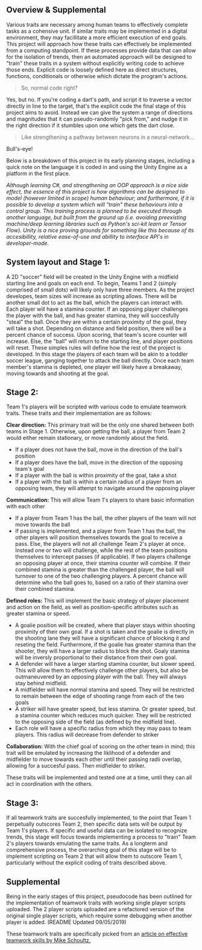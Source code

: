 ## Overview & Supplemental
Various traits are necessary among human teams to effectively complete tasks as a cohensive unit. If similar traits may be implemented in a digital environment, they may facillitate a more efficient execution of end goals. This project will approach how these traits can effectively be implemented from a computing standpoint. If these processes provide data that can allow for the isolation of trends, then an automated approach will be designed to "train" these traits in a system without explicitly writing code to achieve those ends. Explicit code is loosely defined here as direct structures, functions, conditionals or otherwise which dictate the program's actions. 
>So, normal code right? 

Yes, but no. If you're coding a dart's path, and script it to traverse a vector directly in line to the target, that's the explicit code the final stage of this project aims to avoid. Instead we can give the system a range of directions and magnitudes that it can pseudo-randomly "pick from," and nudge it in the right direction if it stumbles upon one which gets the dart close.
>Like strengthening a pathway between neurons in a neural-network...

Bull's-eye!

Below is a breakdown of this project in its early planning stages, including a quick note on the language it is coded in and using the Unity Engine as a platform in the first place.

*Although learning C#, and strengthening an OOP approach is a nice side effect, the essence of this project is how algorithms can be designed to model (however limited in scope) human behaviour; and furthermore, if it is possible to develop a system which will "train" these behaviours into a control group. This training process is planned to be executed through another language, but built from the ground up (i.e. avoiding preexisting machine/deep learning libraries such as Python's sci-kit learn or Tensor Flow). Unity is a nice proving grounds for something like this because of its accesibillity, relative ease-of-use and abillity to interface API's in developer-mode.*

System layout and Stage 1:
-
A 2D "soccer" field will be created in the Unity Engine with a midfield starting line and goals on each end. To begin, Teams 1 and 2 (simply comprised of small dots) will likely only have three members. As the project developes, team sizes will increase as scripting allows. There will be another small dot to act as the ball, which the players can interact with. Each player will have a stamina counter. If an opposing player challenges the player with the ball, and has greater stamina, they will succesfully "steal" the ball. Once they are within a certain proximity of the goal, they will take a shot. Depending on distance and field position, there will be a percent chance of success. Upon scoring, that team's score counter will increase. Else, the "ball" will return to the starting line, and player positions will reset. These simples rules will define how the rest of the project is developed. In this stage the players of each team will be akin to a toddler soccer league, ganging together to attack the ball directly. Once each team member's stamina is depleted, one player will likely have a breakaway, moving towards and shooting at the goal.

Stage 2:
-
Team 1's players will be scripted with various code to emulate teamwork traits. These traits and their implementation are as follows:

__Clear direction:__ This primary trait will be the only one shared between both teams in Stage 1. Otherwise, upon getting the ball, a player from Team 2 would either remain stationary, or move randomly about the field.
* If a player does not have the ball, move in the direction of the ball's position
* If a player does have the ball, move in the direction of the opposing team's goal
* If a player with the ball is within proximity of the goal, take a shot
* If a player with the ball is within a certain radius of a player from an opposing team, they will attempt to navigate around the opposing player

__Communication:__ This will allow Team 1's players to share basic information with each other
* If a player from Team 1 has the ball, the other players of the team will not move towards the ball
* If passing is implemented, and a player from Team 1 has the ball, the other players will position themselves towards the goal to receive a pass. Else, the players will not all challenge Team 2's player at once. Instead one or two will challenge, while the rest of the team positions themselves to intercept passes (if applicable). If two players challenge an opposing player at once, their stamina counter will combine. If their combined stamina is greater than the challenged player, the ball will turnover to one of the two challenging players. A percent chance will determine who the ball goes to, based on a ratio of their stamina over their combined stamina.

__Defined roles:__ This will implement the basic strategy of player placement and action on the field, as well as position-specific attributes such as greater stamina or speed.
* A goalie position will be created, where that player stays within shooting proximity of their own goal. If a shot is taken  and the goalie is directly in the shooting lane they will have a significant chance of blocking it and reseting the field. Furthermore, if the goalie has greater stamina than the shooter, they will have a larger radius to block the shot. Goaly stamina will be inversly proportional to their distance from their own goal.
* A defender will have a larger starting stamina counter, but slower speed. This will allow them to effectively challenge other players, but also be outmaneuvered by an opposing player with the ball. They will always stay behind midfield.
* A midfielder will have normal stamina and speed. They will be restricted to remain between the edge of shooting range from each of the two goals
* A striker will have greater speed, but less stamina. Or greater speed, but a stamina counter which reduces much quicker. They will be restricted to the opposing side of the field (as defined by the midfield line).
* Each role will have a specific radius from which they may pass to team players. This radius will decrease from defender to 
striker

__Collaboration:__ With the chief goal of scoring on the other team in mind; this trait will be emulated by increasing the liklihood of a defender and midfielder to move towards each other until their passing radii overlap, allowing for a succesful pass. Then midfielder to striker.

These traits will be implemented and tested one at a time, until they can all act in coordination with the others.

Stage 3:
-
If all teamwork traits are succesfully implemented, to the point that Team 1 perpetually outscores Team 2, then specific data sets will be output by Team 1's players. If specific and useful data can be isolated to recognize trends, this stage will focus towards implementing a process to "train" Team 2's players towards emulating the same traits. As a longterm and comprehensive process, the overarching goal of this stage will be to implement scripting on Team 2 that will allow them to outscore Team 1, particularly without the explicit coding of traits described above.

Supplemental
-
Being in the early stages of this project, pseudocode has been outlined for the implementation of teamwork traits with working single player scripts uploaded. The 2 player scripts uploaded are a refactored version of the original single player scripts, which require some debugging when another player is added. (README Updated 09/05/2019)

These teamwork traits are specifically picked from an [article on effective teamwork skills by Mike Schoultz.](https://medium.com/@mikeschoultz/10-team-characteristics-for-effective-teamwork-e0429b362ddd)


